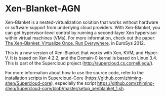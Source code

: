 # Xen-Blanket-AGN

Xen-Blanket is a nested-virtualization solution that works without hardware or software support from underlying cloud providers. With Xen-Blanket, you can get hypervisor-level control by running a second-layer Xen hypervisor within virtual machines (VMs). For more information, check out the paper: [The Xen-Blanket: Virtualize Once, Run Everywhere](http://fireless.cs.cornell.edu/publications/xen-blanket.pdf), in EuroSys 2012.

This is a new version of Xen-Blanket that works with Xen, KVM, and Hyper-V. It is based on Xen 4.2.2, and the Domain-0 kernel is based on Linux 3.4. This is part of the Supercloud project (http://supercloud.cs.cornell.edu/). 

For more information about how to use the source code, refer to the installation scripts in Supercloud-Core (https://github.com/zhiming-shen/Supercloud-core), especially the script https://github.com/zhiming-shen/Supercloud-core/blob/master/setup_xenblanket_1.sh.

